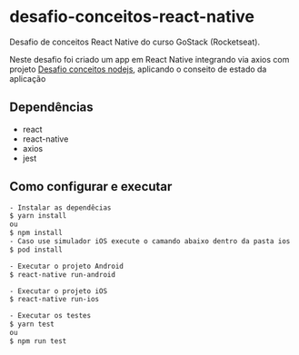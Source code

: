 # desafio-conceitos-react-native
Desafio de conceitos React Native do curso GoStack (Rocketseat).

Neste desafio foi criado um app em React Native integrando via axios com projeto [Desafio conceitos nodejs](https://github.com/evertonkoga/desafio-conceitos-nodejs), aplicando o conseito de estado da aplicação
## Dependências
- react
- react-native
- axios
- jest

## Como configurar e executar

```bash
- Instalar as dependêcias
$ yarn install 
ou
$ npm install
- Caso use simulador iOS execute o camando abaixo dentro da pasta ios
$ pod install

- Executar o projeto Android
$ react-native run-android

- Executar o projeto iOS
$ react-native run-ios

- Executar os testes
$ yarn test 
ou
$ npm run test
```
